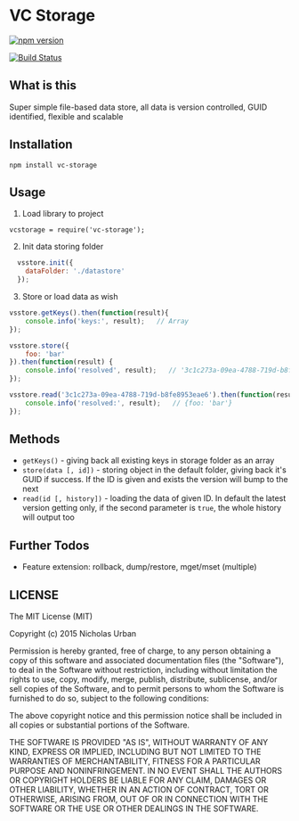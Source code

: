 VC Storage
==========
[![npm version](https://badge.fury.io/js/vc-storage.png)](http://badge.fury.io/js/vc-storage)

[![Build Status](https://travis-ci.org/jrmitty/vc-storage.svg)](https://travis-ci.org/jrmitty/vc-storage)


## What is this
Super simple file-based data store, all data is version controlled, GUID identified, flexible and scalable


## Installation

`npm install vc-storage`


## Usage

1. Load library to project

`vcstorage = require('vc-storage');`

2. Init data storing folder

```javascript
  vsstore.init({
    dataFolder: './datastore'
  });
```

3. Store or load data as wish

```javascript
vsstore.getKeys().then(function(result){
    console.info('keys:', result);   // Array
});

vsstore.store({
    foo: 'bar'
}).then(function(result) {
    console.info('resolved', result);   // '3c1c273a-09ea-4788-719d-b8fe8953eae6'
});

vsstore.read('3c1c273a-09ea-4788-719d-b8fe8953eae6').then(function(result){
    console.info('resolved:', result);   // {foo: 'bar'}
});
```


## Methods

 - `getKeys()` - giving back all existing keys in storage folder as an array
 - `store(data [, id])` - storing object in the default folder, giving back it's GUID if success. If the ID is given and exists the version will bump to the next
 - `read(id [, history])` - loading the data of given ID. In default the latest version getting only, if the second parameter is `true`, the whole history will output too


## Further Todos

- Feature extension: rollback, dump/restore, mget/mset (multiple)


## LICENSE
The MIT License (MIT)

Copyright (c) 2015 Nicholas Urban

Permission is hereby granted, free of charge, to any person obtaining a copy
of this software and associated documentation files (the "Software"), to deal
in the Software without restriction, including without limitation the rights
to use, copy, modify, merge, publish, distribute, sublicense, and/or sell
copies of the Software, and to permit persons to whom the Software is
furnished to do so, subject to the following conditions:

The above copyright notice and this permission notice shall be included in all
copies or substantial portions of the Software.

THE SOFTWARE IS PROVIDED "AS IS", WITHOUT WARRANTY OF ANY KIND, EXPRESS OR
IMPLIED, INCLUDING BUT NOT LIMITED TO THE WARRANTIES OF MERCHANTABILITY,
FITNESS FOR A PARTICULAR PURPOSE AND NONINFRINGEMENT. IN NO EVENT SHALL THE
AUTHORS OR COPYRIGHT HOLDERS BE LIABLE FOR ANY CLAIM, DAMAGES OR OTHER
LIABILITY, WHETHER IN AN ACTION OF CONTRACT, TORT OR OTHERWISE, ARISING FROM,
OUT OF OR IN CONNECTION WITH THE SOFTWARE OR THE USE OR OTHER DEALINGS IN THE
SOFTWARE.
